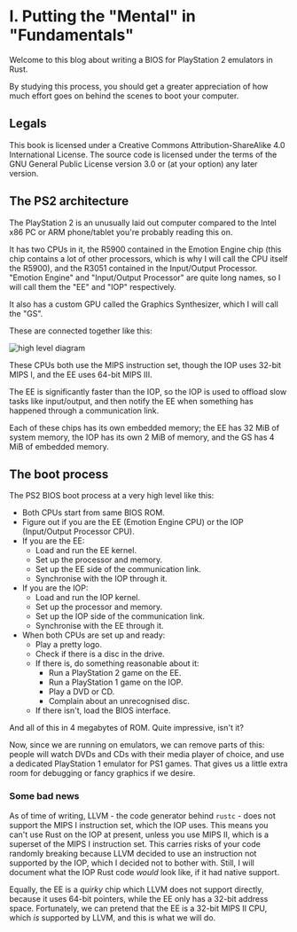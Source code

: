 # I. Putting the "Mental" in "Fundamentals"

Welcome to this blog about writing a BIOS for PlayStation 2 emulators in Rust.

By studying this process, you should get a greater appreciation of how much effort goes on behind
the scenes to boot your computer.

## Legals

This book is licensed under a Creative Commons Attribution-ShareAlike 4.0 International License.
The source code is licensed under the terms of the GNU General Public License version 3.0 or (at
your option) any later version.

## The PS2 architecture

The PlayStation 2 is an unusually laid out computer compared to the Intel x86 PC or ARM
phone/tablet you're probably reading this on.

It has two CPUs in it, the R5900 contained in the Emotion Engine chip (this chip contains a lot
of other processors, which is why I will call the CPU itself the R5900), and the R3051 contained
in the Input/Output Processor. "Emotion Engine" and "Input/Output Processor" are quite long names,
so I will call them the "EE" and "IOP" respectively.

It also has a custom GPU called the Graphics Synthesizer, which I will call the "GS".

These are connected together like this:

![high level diagram](/ps2-bios-book/svg/1_fundamentals_1.svg)

These CPUs both use the MIPS instruction set, though the IOP uses 32-bit MIPS I, and the EE
uses 64-bit MIPS III.

The EE is significantly faster than the IOP, so the IOP is used to offload slow tasks
like input/output, and then notify the EE when something has happened through a communication
link.

Each of these chips has its own embedded memory; the EE has 32 MiB of system memory, the IOP has
its own 2 MiB of memory, and the GS has 4 MiB of embedded memory.

## The boot process

The PS2 BIOS boot process at a very high level like this:

- Both CPUs start from same BIOS ROM.
- Figure out if you are the EE (Emotion Engine CPU) or the IOP (Input/Output Processor CPU).
- If you are the EE:
  - Load and run the EE kernel.
  - Set up the processor and memory.
  - Set up the EE side of the communication link.
  - Synchronise with the IOP through it.
- If you are the IOP:
  - Load and run the IOP kernel.
  - Set up the processor and memory.
  - Set up the IOP side of the communication link.
  - Synchronise with the EE through it.
- When both CPUs are set up and ready:
  - Play a pretty logo.
  - Check if there is a disc in the drive.
  - If there is, do something reasonable about it:
    - Run a PlayStation 2 game on the EE.
    - Run a PlayStation 1 game on the IOP.
    - Play a DVD or CD.
    - Complain about an unrecognised disc.
  - If there isn't, load the BIOS interface.

And all of this in 4 megabytes of ROM. Quite impressive, isn't it?

Now, since we are running on emulators, we can remove parts of this: people will watch DVDs
and CDs with their media player of choice, and use a dedicated PlayStation 1 emulator for PS1
games. That gives us a little extra room for debugging or fancy graphics if we desire.

### Some bad news

As of time of writing, LLVM - the code generator behind `rustc` - does not support the MIPS I
instruction set, which the IOP uses. This means you can't use Rust on the IOP at present,
unless you use MIPS II, which is a superset of the MIPS I instruction set. This carries risks of
your code randomly breaking because LLVM decided to use an instruction not supported by the IOP,
which I decided not to bother with. Still, I will document what the IOP Rust code *would* look
like, if it had native support.

Equally, the EE is a *quirky* chip which LLVM does not support directly, because it uses 64-bit
pointers, while the EE only has a 32-bit address space. Fortunately, we can pretend that the
EE is a 32-bit MIPS II CPU, which *is* supported by LLVM, and this is what we will do.
